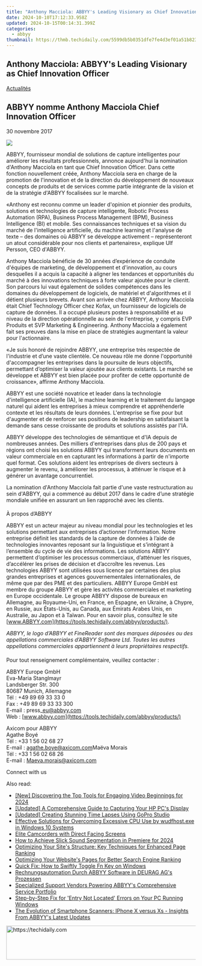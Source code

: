 ```yaml
---
title: "Anthony Macciola: ABBYY's Leading Visionary as Chief Innovation Officer"
date: 2024-10-10T17:12:33.958Z
updated: 2024-10-15T00:14:31.399Z
categories:
  - abbyy
thumbnail: https://thmb.techidaily.com/5599db5b0351dfe7fe4d3ef01a51b823176684e86c63c43fb2d60eaab80af0aa.jpg
---
```


## Anthony Macciola: ABBYY's Leading Visionary as Chief Innovation Officer

[Actualités](https://tools.techidaily.com/abbyy/products/)

## ABBYY nomme Anthony Macciola Chief Innovation Officer

30 novembre 2017

![](https://content.abbyy.com/-/media/project/abbyy/abbyy/branchtemplates/shutterstock_1272462163_1296-x-729.jpg?h=729&iar=0&w=1296)

ABBYY, fournisseur mondial de solutions de capture intelligentes pour améliorer les résultats professionnels, annonce aujourd'hui la nomination d'Anthony Macciola en tant que Chief Innovation Officer. Dans cette fonction nouvellement créée, Anthony Macciola sera en charge de la promotion de l'innovation et de la direction du développement de nouveaux concepts de produits et de services comme partie intégrante de la vision et de la stratégie d'ABBYY focalisées sur le marché.

  
«Anthony est reconnu comme un leader d'opinion et pionnier des produits, solutions et technologies de capture intelligente, Robotic Process Automation (RPA), Business Process Management (BPM), Business Intelligence (BI) et mobile. Ses connaissances techniques et sa vision du marché de l'intelligence artificielle, du machine learning et l'analyse de texte – des domaines où ABBYY se développe activement – représenteront un atout considérable pour nos clients et partenaires», explique Ulf Persson, CEO d'ABBYY.

  
Anthony Macciola bénéficie de 30 années d’expérience de conduite d'équipes de marketing, de développement et d'innovation, au cours desquelles il a acquis la capacité à aligner les tendances et opportunités du marché à des innovations techniques à forte valeur ajoutée pour le clientt. Son parcours lui vaut également de solides compétences dans les domaines du développement de logiciels, de matériel et d'algorithmes et il détient plusieurs brevets. Avant son arrivée chez ABBYY, Anthony Macciola était Chief Technology Officer chez Kofax, un fournisseur de logiciels de capture de données. Il a occupé plusieurs postes à responsabilité et au niveau de la direction opérationnelle au sein de l'entreprise, y compris EVP Produits et SVP Marketing & Engineering. Anthony Macciola a également fait ses preuves dans la mise en place de stratégies augmentant la valeur pour l'actionnaire.

  
«Je suis honoré de rejoindre ABBYY, une entreprise très respectée de l'industrie et d’une vaste clientèle. Ce nouveau rôle me donne l'opportunité d'accompagner les entreprises dans la poursuite de leurs objectifs, permettant d’optimiser la valeur ajoutée aux clients existants. Le marché se développe et ABBYY est bien placée pour profiter de cette opportunité de croissance», affirme Anthony Macciola.

  
ABBYY est une société novatrice et leader dans la technologie d'intelligence artificielle (IA), le machine learning et le traitement du langage naturel qui aident les entreprises à mieux comprendre et appréhenderle contexte et les résultats de leurs données. L'entreprise se fixe pour but d'augmenter et de renforcer ses positions de leadership en satisfaisant la demande sans cesse croissante de produits et solutions assistés par l'IA.

  
ABBYY développe des technologies de sémantique et d'IA depuis de nombreuses années. Des milliers d'entreprises dans plus de 200 pays et régions ont choisi les solutions ABBYY qui transforment leurs documents en valeur commerciale en en capturant les informations à partir de n'importe quel format. Ces solutions aident les entreprises de divers secteurs à augmenter le revenu, à améliorer les processus, à atténuer le risque et à générer un avantage concurrentiel.

  
La nomination d'Anthony Macciola fait partie d'une vaste restructuration au sein d'ABBYY, qui a commencé au début 2017 dans le cadre d’une stratégie mondiale unifiée en assurant un lien rapproché avec les clients.

####   
À propos d’ABBYY

  
ABBYY est un acteur majeur au niveau mondial pour les technologies et les solutions permettant aux entreprises d’actionner l’information. Notre entreprise définit les standards de la capture de données à l’aide de technologies innovantes reposant sur la linguistique et s’intégrant à l’ensemble du cycle de vie des informations. Les solutions ABBYY permettent d’optimiser les processus commerciaux, d’atténuer les risques, d’accélérer les prises de décision et d’accroître les revenus. Les technologies ABBYY sont utilisées sous licence par certaines des plus grandes entreprises et agences gouvernementales internationales, de même que par des PME et des particuliers. ABBYY Europe GmbH est membre du groupe ABBYY et gère les activités commerciales et marketing en Europe occidentale. Le groupe ABBYY dispose de bureaux en Allemagne, au Royaume-Uni, en France, en Espagne, en Ukraine, à Chypre, en Russie, aux États-Unis, au Canada, aux Émirats Arabes Unis, en Australie, au Japon et à Taïwan. Pour en savoir plus, consultez le site [www.ABBYY.com](https://tools.techidaily.com/abbyy/products/).

  
_ABBYY, le logo d’ABBYY et FineReader sont des marques déposées ou des appellations commerciales d’ABBYY Software Ltd. Toutes les autres appellations commerciales appartiennent à leurs propriétaires respectifs._

####   
Pour tout renseignement complémentaire, veuillez contacter :

  
ABBYY Europe GmbH  
Eva-Maria Stanglmayr  
Landsberger Str. 300  
80687 Munich, Allemagne  
Tél : +49 89 69 33 33 0  
Fax : +49 89 69 33 33 300  
E-mail : press\_eu@abbyy.com  
Web : [www.abbyy.com](https://tools.techidaily.com/abbyy/products/)

  
Axicom pour ABBYY  
Agathe Boyé  
Tél : +33 1 56 02 68 27  
E-mail : [agathe.boye@axicom.com](https://tools.techidaily.com/abbyy/products/)Maëva Morais  
Tél : +33 1 56 02 68 26  
E-mail : [Maeva.morais@axicom.com](https://tools.techidaily.com/abbyy/products/)

Connect with us

<ins class="adsbygoogle"
     style="display:block"
     data-ad-format="autorelaxed"
     data-ad-client="ca-pub-7571918770474297"
     data-ad-slot="1223367746"></ins>

<ins class="adsbygoogle"
     style="display:block"
     data-ad-client="ca-pub-7571918770474297"
     data-ad-slot="8358498916"
     data-ad-format="auto"
     data-full-width-responsive="true"></ins>

<span class="atpl-alsoreadstyle">Also read:</span>
<div><ul>
<li><a href="https://youtube-zero.techidaily.com/iscovering-the-top-tools-for-engaging-video-beginnings-for-2024/"><u>[New] Discovering the Top Tools for Engaging Video Beginnings for 2024</u></a></li>
<li><a href="https://screen-recording.techidaily.com/updated-a-comprehensive-guide-to-capturing-your-hp-pcs-display/"><u>[Updated] A Comprehensive Guide to Capturing Your HP PC's Display</u></a></li>
<li><a href="https://fox-links.techidaily.com/updated-creating-stunning-time-lapses-using-gopro-studio/"><u>[Updated] Creating Stunning Time Lapses Using GoPro Studio</u></a></li>
<li><a href="https://win-howtos.techidaily.com/effective-solutions-for-overcoming-excessive-cpu-use-by-wudfhostexe-in-windows-10-systems/"><u>Effective Solutions for Overcoming Excessive CPU Use by wudfhost.exe in Windows 10 Systems</u></a></li>
<li><a href="https://fox-links.techidaily.com/elite-camcorders-with-direct-facing-screens/"><u>Elite Camcorders with Direct Facing Screens</u></a></li>
<li><a href="https://some-knowledge.techidaily.com/how-to-achieve-slick-sound-segmentation-in-premiere-for-2024/"><u>How to Achieve Slick Sound Segmentation in Premiere for 2024</u></a></li>
<li><a href="https://discover-advanced.techidaily.com/optimizing-your-sites-structure-key-techniques-for-enhanced-page-ranking/"><u>Optimizing Your Site's Structure: Key Techniques for Enhanced Page Ranking</u></a></li>
<li><a href="https://discover-advanced.techidaily.com/optimizing-your-websites-pages-for-better-search-engine-ranking/"><u>Optimizing Your Website's Pages for Better Search Engine Ranking</u></a></li>
<li><a href="https://win11-tips.techidaily.com/quick-fix-how-to-swiftly-toggle-fn-key-on-windows/"><u>Quick Fix: How to Swiftly Toggle Fn Key on Windows</u></a></li>
<li><a href="https://discover-advanced.techidaily.com/rechnungsautomation-durch-abbyy-software-in-deurag-ags-prozessen/"><u>Rechnungsautomation Durch ABBYY Software in DEURAG AG's Prozessen</u></a></li>
<li><a href="https://discover-advanced.techidaily.com/specialized-support-vendors-powering-abbyys-comprehensive-service-portfolio/"><u>Specialized Support Vendors Powering ABBYY's Comprehensive Service Portfolio</u></a></li>
<li><a href="https://common-error.techidaily.com/step-by-step-fix-for-entry-not-located-errors-on-your-pc-running-windows/"><u>Step-by-Step Fix for 'Entry Not Located' Errors on Your PC Running Windows</u></a></li>
<li><a href="https://discover-advanced.techidaily.com/the-evolution-of-smartphone-scanners-iphone-x-versus-xs-insights-from-abbyys-latest-updates/"><u>The Evolution of Smartphone Scanners: IPhone X versus Xs - Insights From ABBYY's Latest Updates</u></a></li>
</ul></div>

<!-- affiliate ads begin -->
<a href="https://aligracehair.sjv.io/c/5597632/1972684/19272" target="_top" id="1972684">
  <img src="//a.impactradius-go.com/display-ad/19272-1972684" border="0" alt="https://techidaily.com" width="728" height="90"/>
</a>
<img height="0" width="0" src="https://aligracehair.sjv.io/i/5597632/1972684/19272" style="position:absolute;visibility:hidden;" border="0" />
<!-- affiliate ads end -->

